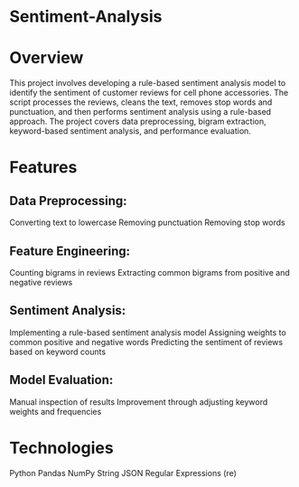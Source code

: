 # Sentiment-Analysis
# Overview
This project involves developing a rule-based sentiment analysis model to identify the sentiment of customer reviews for cell phone accessories. The script processes the reviews, cleans the text, removes stop words and punctuation, and then performs sentiment analysis using a rule-based approach. The project covers data preprocessing, bigram extraction, keyword-based sentiment analysis, and performance evaluation.

# Features
## Data Preprocessing:
Converting text to lowercase
Removing punctuation
Removing stop words
## Feature Engineering:
Counting bigrams in reviews
Extracting common bigrams from positive and negative reviews
## Sentiment Analysis:
Implementing a rule-based sentiment analysis model
Assigning weights to common positive and negative words
Predicting the sentiment of reviews based on keyword counts
## Model Evaluation:
Manual inspection of results
Improvement through adjusting keyword weights and frequencies
# Technologies
Python
Pandas
NumPy
String
JSON
Regular Expressions (re)
